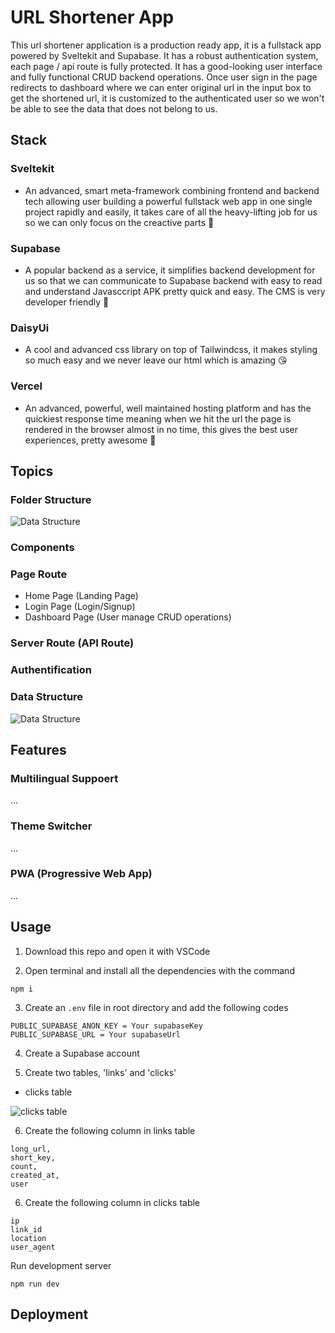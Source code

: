 # URL Shortener App

This url shortener application is a production ready app, it is a fullstack app powered by Sveltekit and Supabase. It has a robust authentication system, each page / api route is fully protected. It has a good-looking user interface and fully functional CRUD backend operations. Once user sign in the page redirects to dashboard where we can enter original url in the input box to get the shortened url, it is customized to the authenticated user so we won't be able to see the data that does not belong to us.

## Stack

<!-- Sveltekit - No.1 meta-framework and also the most advanced, smarties  -->
### Sveltekit
- An advanced, smart meta-framework combining frontend and backend tech allowing user building a powerful fullstack web app in one single project rapidly and easily, it takes care of all the heavy-lifting job for us so we can only focus on the creactive parts 🥰

<!-- Supabase - No.1 backend as service, it simplifies backend development  -->
### Supabase 
- A popular backend as a service, it simplifies backend development for us so that we can communicate to Supabase backend with easy to read and understand Javasccript APK pretty quick and easy. The CMS is very developer friendly 🥰

<!-- TailwindCSS - No.1 CSS library, it makes styling so much easy and we  -->
### DaisyUi
- A cool and advanced css library on top of Tailwindcss, it makes styling so much easy and we never leave our html which is amazing 😘

<!-- Vercel - No.1 hosting platform, it is well maintained and has the  -->
### Vercel 
- An advanced, powerful, well maintained hosting platform and has the quickiest response time meaning when we hit the url the page is rendered in the browser almost in no time, this gives the best user experiences, pretty awesome 🥰

## Topics

### Folder Structure 

![Data Structure](https://itzgmdgndusfvggjclwk.supabase.co/storage/v1/object/public/projects/url_shortener/url-shortener-src-folder.png)

### Components

### Page Route

- Home Page (Landing Page)
- Login Page (Login/Signup)
- Dashboard Page (User manage CRUD operations)

### Server Route (API Route)

### Authentification

### Data Structure

![Data Structure](https://itzgmdgndusfvggjclwk.supabase.co/storage/v1/object/public/projects/url_shortener/url-shortener-data-structure.png)

## Features

### Multilingual Suppoert

...

### Theme Switcher

...

### PWA (Progressive Web App)

...

## Usage

1. Download this repo and open it with VSCode

2. Open terminal and install all the dependencies with the command
```
npm i
```

3. Create an `.env` file in root directory and add the following codes
```
PUBLIC_SUPABASE_ANON_KEY = Your supabaseKey
PUBLIC_SUPABASE_URL = Your supabaseUrl
```

4. Create a Supabase account

5. Create two tables, 'links' and 'clicks'

- clicks table

![clicks table]()

6. Create the following column in links table
```
long_url,
short_key,
count,
created_at,
user
```

6. Create the following column in clicks table
```
ip
link_id
location
user_agent
```

Run development server
```
npm run dev
```

## Deployment


